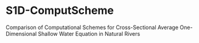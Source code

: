 # S1D-ComputScheme
Comparison of Computational Schemes for Cross-Sectional Average One-Dimensional Shallow Water Equation in Natural Rivers

